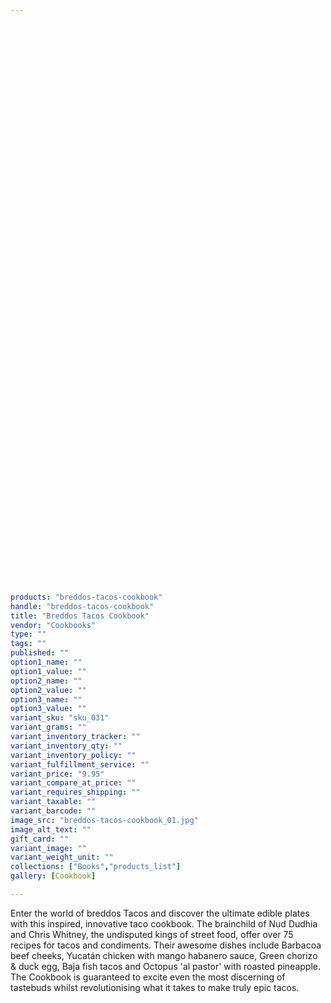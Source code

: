 ```yaml
---
 

 

 

 

 

 

 

 

 

 

 

 

 

 

 

 

 

 

 

 

 

 

 

 

 

 

 

 

 

 

 

 

products: "breddos-tacos-cookbook"
handle: "breddos-tacos-cookbook"
title: "Breddos Tacos Cookbook"
vendor: "Cookbooks"
type: ""
tags: ""
published: ""
option1_name: ""
option1_value: ""
option2_name: ""
option2_value: ""
option3_name: ""
option3_value: ""
variant_sku: "sku_031"
variant_grams: ""
variant_inventory_tracker: ""
variant_inventory_qty: ""
variant_inventory_policy: ""
variant_fulfillment_service: ""
variant_price: "9.95"
variant_compare_at_price: ""
variant_requires_shipping: ""
variant_taxable: ""
variant_barcode: ""
image_src: "breddos-tacos-cookbook_01.jpg"
image_alt_text: ""
gift_card: ""
variant_image: ""
variant_weight_unit: ""
collections: ["Books","products_list"]
gallery: [Cookbook]

---
```



Enter the world of breddos Tacos and discover the ultimate edible plates with this inspired, innovative taco cookbook. The brainchild of Nud Dudhia and Chris Whitney, the undisputed kings of street food, offer over 75 recipes for tacos and condiments. Their awesome dishes include Barbacoa beef cheeks, Yucatán chicken with mango habanero sauce, Green chorizo & duck egg, Baja fish tacos and Octopus 'al pastor' with roasted pineapple. The Cookbook is guaranteed to excite even the most discerning of tastebuds whilst revolutionising what it takes to make truly epic tacos.

 

 

 

 

 

 

 

 

 

 

 

 

 

 

 

 

